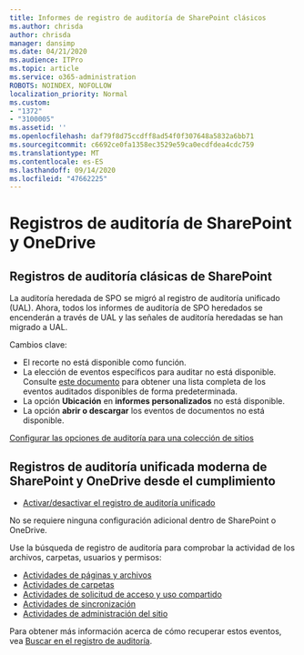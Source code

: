 ```yaml
---
title: Informes de registro de auditoría de SharePoint clásicos
ms.author: chrisda
author: chrisda
manager: dansimp
ms.date: 04/21/2020
ms.audience: ITPro
ms.topic: article
ms.service: o365-administration
ROBOTS: NOINDEX, NOFOLLOW
localization_priority: Normal
ms.custom:
- "1372"
- "3100005"
ms.assetid: ''
ms.openlocfilehash: daf79f8d75ccdff8ad54f0f307648a5832a6bb71
ms.sourcegitcommit: c6692ce0fa1358ec3529e59ca0ecdfdea4cdc759
ms.translationtype: MT
ms.contentlocale: es-ES
ms.lasthandoff: 09/14/2020
ms.locfileid: "47662225"
---
```

# <a name="sharepoint-and-onedrive-audit-logs"></a>Registros de auditoría de SharePoint y OneDrive

## <a name="sharepoint-classic-audit-logs"></a>Registros de auditoría clásicas de SharePoint

La auditoría heredada de SPO se migró al registro de auditoría unificado (UAL). Ahora, todos los informes de auditoría de SPO heredados se encenderán a través de UAL y las señales de auditoría heredadas se han migrado a UAL.

Cambios clave:

* El recorte no está disponible como función.
* La elección de eventos específicos para auditar no está disponible. Consulte [este documento](https://docs.microsoft.com/microsoft-365/compliance/search-the-audit-log-in-security-and-compliance) para obtener una lista completa de los eventos auditados disponibles de forma predeterminada.
* La opción **Ubicación** en **informes personalizados** no está disponible.
* La opción **abrir o descargar** los eventos de documentos no está disponible.

[Configurar las opciones de auditoría para una colección de sitios](https://support.office.com/article/Configure-audit-settings-for-a-site-collection-A9920C97-38C0-44F2-8BCB-4CF1E2AE22D2)

## <a name="sharepoint-and-onedrive-modern-unified-audit-logs-from-compliance"></a>Registros de auditoría unificada moderna de SharePoint y OneDrive desde el cumplimiento

* [Activar/desactivar el registro de auditoría unificado](https://docs.microsoft.com/microsoft-365/compliance/turn-audit-log-search-on-or-off) 

No se requiere ninguna configuración adicional dentro de SharePoint o OneDrive.

Use la búsqueda de registro de auditoría para comprobar la actividad de los archivos, carpetas, usuarios y permisos:

* [Actividades de páginas y archivos](https://docs.microsoft.com/microsoft-365/compliance/search-the-audit-log-in-security-and-compliance)
* [Actividades de carpetas](https://docs.microsoft.com/microsoft-365/compliance/search-the-audit-log-in-security-and-compliance#folder-activities)
* [Actividades de solicitud de acceso y uso compartido](https://docs.microsoft.com/microsoft-365/compliance/search-the-audit-log-in-security-and-compliance#sharing-and-access-request-activities)
* [Actividades de sincronización](https://docs.microsoft.com/microsoft-365/compliance/search-the-audit-log-in-security-and-compliance#synchronization-activities)
* [Actividades de administración del sitio](https://docs.microsoft.com/microsoft-365/compliance/search-the-audit-log-in-security-and-compliance#site-administration-activities)

Para obtener más información acerca de cómo recuperar estos eventos, vea [Buscar en el registro de auditoría](https://docs.microsoft.com/microsoft-365/compliance/search-the-audit-log-in-security-and-compliance#search-the-audit-log).

